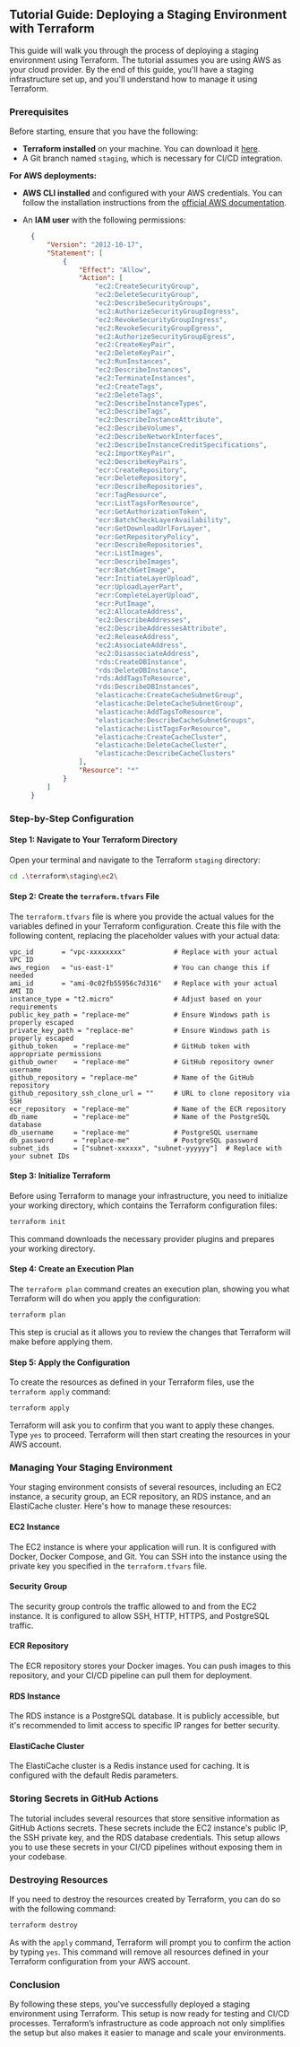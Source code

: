 ## Tutorial Guide: Deploying a Staging Environment with Terraform

This guide will walk you through the process of deploying a staging environment using Terraform. The tutorial assumes you are using AWS as your cloud provider. By the end of this guide, you'll have a staging infrastructure set up, and you'll understand how to manage it using Terraform.

### Prerequisites

Before starting, ensure that you have the following:

- **Terraform installed** on your machine. You can download it [here](https://www.terraform.io/downloads.html).
- A Git branch named `staging`, which is necessary for CI/CD integration.

**For AWS deployments:**

- **AWS CLI installed** and configured with your AWS credentials. You can follow the installation instructions from the [official AWS documentation](https://docs.aws.amazon.com/cli/latest/userguide/install-cliv2.html).
- An **IAM user** with the following permissions:

  ```json
    {
        "Version": "2012-10-17",
        "Statement": [
            {
                "Effect": "Allow",
                "Action": [
                    "ec2:CreateSecurityGroup",
                    "ec2:DeleteSecurityGroup",
                    "ec2:DescribeSecurityGroups",
                    "ec2:AuthorizeSecurityGroupIngress",
                    "ec2:RevokeSecurityGroupIngress",
                    "ec2:RevokeSecurityGroupEgress",
                    "ec2:AuthorizeSecurityGroupEgress",
                    "ec2:CreateKeyPair",
                    "ec2:DeleteKeyPair",
                    "ec2:RunInstances",
                    "ec2:DescribeInstances",
                    "ec2:TerminateInstances",
                    "ec2:CreateTags",
                    "ec2:DeleteTags",
                    "ec2:DescribeInstanceTypes",
                    "ec2:DescribeTags",
                    "ec2:DescribeInstanceAttribute",
                    "ec2:DescribeVolumes",
                    "ec2:DescribeNetworkInterfaces",
                    "ec2:DescribeInstanceCreditSpecifications",
                    "ec2:ImportKeyPair",
                    "ec2:DescribeKeyPairs",
                    "ecr:CreateRepository",
                    "ecr:DeleteRepository",
                    "ecr:DescribeRepositories",
                    "ecr:TagResource",
                    "ecr:ListTagsForResource",
                    "ecr:GetAuthorizationToken",
                    "ecr:BatchCheckLayerAvailability",
                    "ecr:GetDownloadUrlForLayer",
                    "ecr:GetRepositoryPolicy",
                    "ecr:DescribeRepositories",
                    "ecr:ListImages",
                    "ecr:DescribeImages",
                    "ecr:BatchGetImage",
                    "ecr:InitiateLayerUpload",
                    "ecr:UploadLayerPart",
                    "ecr:CompleteLayerUpload",
                    "ecr:PutImage",
                    "ec2:AllocateAddress",
                    "ec2:DescribeAddresses",
                    "ec2:DescribeAddressesAttribute",
                    "ec2:ReleaseAddress",
                    "ec2:AssociateAddress",
                    "ec2:DisassociateAddress",
                    "rds:CreateDBInstance",
                    "rds:DeleteDBInstance",
                    "rds:AddTagsToResource",
                    "rds:DescribeDBInstances",
                    "elasticache:CreateCacheSubnetGroup",
                    "elasticache:DeleteCacheSubnetGroup",
                    "elasticache:AddTagsToResource",
                    "elasticache:DescribeCacheSubnetGroups",
                    "elasticache:ListTagsForResource",
                    "elasticache:CreateCacheCluster",
                    "elasticache:DeleteCacheCluster",
                    "elasticache:DescribeCacheClusters"
                ],
                "Resource": "*"
            }
        ]
    }
  ```

### Step-by-Step Configuration

#### Step 1: Navigate to Your Terraform Directory

Open your terminal and navigate to the Terraform `staging` directory:

```bash
cd .\terraform\staging\ec2\
```

#### Step 2: Create the `terraform.tfvars` File

The `terraform.tfvars` file is where you provide the actual values for the variables defined in your Terraform configuration. Create this file with the following content, replacing the placeholder values with your actual data:

```hcl
vpc_id       = "vpc-xxxxxxxx"            # Replace with your actual VPC ID
aws_region   = "us-east-1"               # You can change this if needed
ami_id       = "ami-0c02fb55956c7d316"   # Replace with your actual AMI ID
instance_type = "t2.micro"               # Adjust based on your requirements
public_key_path = "replace-me"           # Ensure Windows path is properly escaped
private_key_path = "replace-me"          # Ensure Windows path is properly escaped
github_token    = "replace-me"           # GitHub token with appropriate permissions
github_owner    = "replace-me"           # GitHub repository owner username
github_repository = "replace-me"         # Name of the GitHub repository
github_repository_ssh_clone_url = ""     # URL to clone repository via SSH
ecr_repository  = "replace-me"           # Name of the ECR repository
db_name         = "replace-me"           # Name of the PostgreSQL database
db_username     = "replace-me"           # PostgreSQL username
db_password     = "replace-me"           # PostgreSQL password
subnet_ids      = ["subnet-xxxxxx", "subnet-yyyyyy"]  # Replace with your subnet IDs
```

#### Step 3: Initialize Terraform

Before using Terraform to manage your infrastructure, you need to initialize your working directory, which contains the Terraform configuration files:

```bash
terraform init
```

This command downloads the necessary provider plugins and prepares your working directory.

#### Step 4: Create an Execution Plan

The `terraform plan` command creates an execution plan, showing you what Terraform will do when you apply the configuration:

```bash
terraform plan
```

This step is crucial as it allows you to review the changes that Terraform will make before applying them.

#### Step 5: Apply the Configuration

To create the resources as defined in your Terraform files, use the `terraform apply` command:

```bash
terraform apply
```

Terraform will ask you to confirm that you want to apply these changes. Type `yes` to proceed. Terraform will then start creating the resources in your AWS account.

### Managing Your Staging Environment

Your staging environment consists of several resources, including an EC2 instance, a security group, an ECR repository, an RDS instance, and an ElastiCache cluster. Here's how to manage these resources:

#### EC2 Instance

The EC2 instance is where your application will run. It is configured with Docker, Docker Compose, and Git. You can SSH into the instance using the private key you specified in the `terraform.tfvars` file.

#### Security Group

The security group controls the traffic allowed to and from the EC2 instance. It is configured to allow SSH, HTTP, HTTPS, and PostgreSQL traffic.

#### ECR Repository

The ECR repository stores your Docker images. You can push images to this repository, and your CI/CD pipeline can pull them for deployment.

#### RDS Instance

The RDS instance is a PostgreSQL database. It is publicly accessible, but it's recommended to limit access to specific IP ranges for better security.

#### ElastiCache Cluster

The ElastiCache cluster is a Redis instance used for caching. It is configured with the default Redis parameters.

### Storing Secrets in GitHub Actions

The tutorial includes several resources that store sensitive information as GitHub Actions secrets. These secrets include the EC2 instance's public IP, the SSH private key, and the RDS database credentials. This setup allows you to use these secrets in your CI/CD pipelines without exposing them in your codebase.

### Destroying Resources

If you need to destroy the resources created by Terraform, you can do so with the following command:

```bash
terraform destroy
```

As with the `apply` command, Terraform will prompt you to confirm the action by typing `yes`. This command will remove all resources defined in your Terraform configuration from your AWS account.

### Conclusion

By following these steps, you've successfully deployed a staging environment using Terraform. This setup is now ready for testing and CI/CD processes. Terraform’s infrastructure as code approach not only simplifies the setup but also makes it easier to manage and scale your environments.